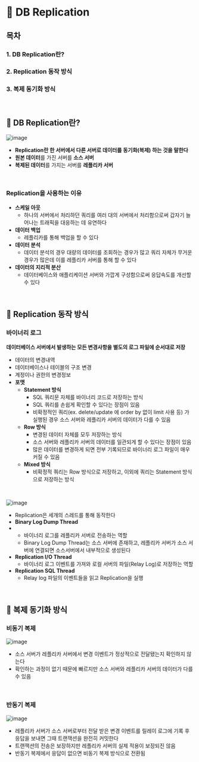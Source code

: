 # 📲 DB Replication
## 목차
### 1. DB Replication란?
### 2. Replication 동작 방식
### 3. 복제 동기화 방식
</br>

## 🤔 DB Replication란?

![image](https://github.com/CS-Algorithm-Study/CS/assets/81271328/2dbb8bdb-7c28-4bc8-842f-fd91a70a7962)

- **Replication란 한 서버에서 다른 서버로 데이터를 동기화(복제) 하는 것을 말한다**
- **원본 데이터**를 가진 서버를 **소스 서버**
- **복제된 데이터**를 가지는 서버를 **레플리카 서버**

</br>
  
### Replication을 사용하는 이유


- **스케일 아웃**
  - 하나의 서버에서 처리하던 쿼리를 여러 대의 서버에서 처리함으로써 갑자기 늘어나는 트래픽을 대응하는 데 유연하다
- **데이터 백업**
  - 레플리카를 통해 백업을 할 수 있다
- **데이터 분석**
  - 데이터 분석의 경우 대량의 데이터를 조회하는 경우가 많고 쿼리 자체가 무거운 경우가 많은데 이를 레플리카 서버를 통해 할 수 있다
- **데이터의 지리적 분산**
  - 데이터베이스와 애플리케이션 서버와 가깝게 구성함으로써 응답속도를 개선할 수 있다


</br>

## 🤔 Replication 동작 방식


### 바이너리 로그

**데이터베이스 서버에서 발생하는 모든 변경사항을 별도의 로그 파일에 순서대로 저장**
- 데이터의 변경내역
- 데이터베이스나 테이블의 구조 변경
- 계정이나 권한의 변경정보
- **포맷**
  - **Statement 방식**
    - SQL 쿼리문 자체를 바이너리 코드로 저장하는 방식
    - SQL 쿼리를 손쉽게 확인할 수 있다는 장점이 있음
    - 비확정적인 쿼리(ex. delete/update 에 order by 없이 limit 사용 등) 가 실행된 경우 소스 서버와 레플리카 서버의 데이터가 다를 수 있음 
  - **Row 방식**
    - 변경된 데이터 자체를 모두 저장하는 방식
    - 소스 서버와 레플리카 서버의 데이터를 일관되게 할 수 있다는 장점이 있음
    - 많은 데이터를 변경하게 되면 전부 기록되므로 바이너리 로그 파일이 매우 커질 수 있음
  - **Mixed 방식**
    - 비확정적 쿼리는 Row 방식으로 저장하고, 이외에 쿼리는 Statement 방식으로 저장하는 방식

</br>

![image](https://github.com/CS-Algorithm-Study/CS/assets/81271328/1fca9dc3-18d6-4779-8cc0-eaf17c6aa298)

- Replication은 세개의 스레드를 통해 동작한다
- **Binary Log Dump Thread**
- - 바이너리 로그를 레플리카 서버로 전송하는 역할
  - Binary Log Dump Thread는 소스 서버에 존재하고, 레플리카 서버가 소스 서버에 연결되면 소스서버에서 내부적으로 생성된다
- **Replication I/O Thread**
  - 바이너리 로그 이벤트를 가져와 로컬 서버의 파일(Relay Log)로 저장하는 역할
- **Replication SQL Thread**
  - Relay log 파일의 이벤트들을 읽고 Replication을 실행

</br>

## 🤔 복제 동기화 방식

### **비동기 복제**

![image](https://github.com/CS-Algorithm-Study/CS/assets/81271328/a4892381-95fe-4456-a93f-0ce5e0ed76e2)

- 소스 서버가 레플리카 서버에서 변경 이벤트가 정상적으로 전달됐는지 확인하지 않는다
- 확인하는 과정이 없기 때문에 빠르지만 소스 서버와 레플리카 서버의 데이터가 다를 수 있음

</br>

### **반동기 복제**

![image](https://github.com/CS-Algorithm-Study/CS/assets/81271328/daef6c1c-13de-4b84-9748-78c9d3d41f8c)

- 레플리카 서버가 소스 서버로부터 전달 받은 변경 이벤트를 릴레이 로그에 기록 후 응답을 보내면 그때 트랜잭션을 완전히 커밋한다
- 트랜잭션의 전송은 보장하지만 레플리카 서버의 실제 적용이 보장되진 않음
- 반동기 복제에서 응답이 없으면 비동기 복제 방식으로 전환됨
